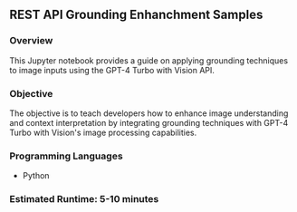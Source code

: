 
## REST API Grounding Enhanchment Samples

### Overview

This Jupyter notebook provides a guide on applying grounding techniques to image inputs using the GPT-4 Turbo with Vision API.

### Objective

The objective is to teach developers how to enhance image understanding and context interpretation by integrating grounding techniques with GPT-4 Turbo with Vision's image processing capabilities.

### Programming Languages
 - Python

### Estimated Runtime: 5-10 minutes